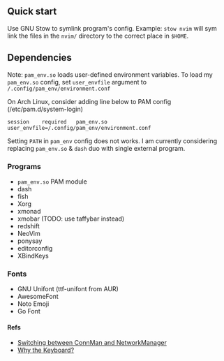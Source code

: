 ## Quick start

Use GNU Stow to symlink program's config.  Example: `stow nvim` will sym link the files in the `nvim/` directory to the correct place in `$HOME`.

## Dependencies

Note: `pam_env.so` loads user-defined environment variables.  To load my `pam_env.so` config, set `user_envfile` argument to `/.config/pam_env/environment.conf`

On Arch Linux, consider adding line below to PAM config (/etc/pam.d/system-login)

    session    required   pam_env.so user_envfile=/.config/pam_env/environment.conf

Setting `PATH` in `pam_env` config does not works.  I am currently considering replacing `pam_env.so` & `dash` duo with single external program.

### Programs
- `pam_env.so` PAM module
- dash
- fish
- Xorg
- xmonad
- xmobar (TODO: use taffybar instead)
- redshift
- NeoVim
- ponysay
- editorconfig
- XBindKeys

### Fonts
- GNU Unifont (ttf-unifont from AUR)
- AwesomeFont
- Noto Emoji
- Go Font

#### Refs
- [Switching between ConnMan and NetworkManager](https://forum.manjaro.org/t/switching-between-connman-and-networkmanager/22285)
- [Why the Keyboard?](https://github.com/noctuid/dotfiles/blob/master/README.org#why-the-keyboard)
